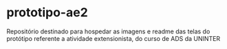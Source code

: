 # prototipo-ae2
Repositório destinado para hospedar as imagens e readme das telas do protótipo referente a atividade extensionista, do curso de ADS da UNINTER
